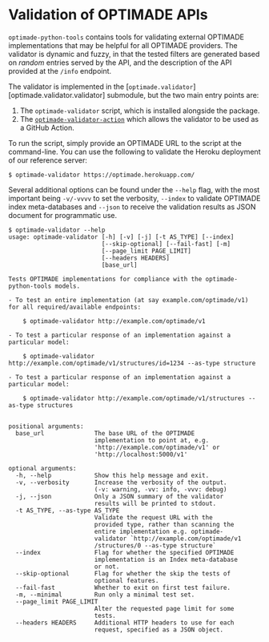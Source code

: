 # Validation of OPTIMADE APIs

`optimade-python-tools` contains tools for validating external OPTIMADE implementations that may be helpful for all OPTIMADE providers.
The validator is dynamic and fuzzy, in that the tested filters are generated based on *random* entries served by the API, and the description of the API provided at the `/info` endpoint.

The validator is implemented in the [`optimade.validator`][optimade.validator.validator] submodule, but the two main entry points are:

1. The `optimade-validator` script, which is installed alongside the package.
2. The [`optimade-validator-action`](https://github.com/Materials-Consortia/optimade-validator-action) which allows the validator to be used as a GitHub Action.

To run the script, simply provide an OPTIMADE URL to the script at the command-line.
You can use the following to validate the Heroku deployment of our reference server:

```shell
$ optimade-validator https://optimade.herokuapp.com/
```

Several additional options can be found under the `--help` flag, with the most important being `-v/-vvvv` to set the verbosity, `--index` to validate OPTIMADE index meta-databases and `--json` to receive the validation results as JSON document for programmatic use.

```shell
$ optimade-validator --help
usage: optimade-validator [-h] [-v] [-j] [-t AS_TYPE] [--index]
                          [--skip-optional] [--fail-fast] [-m]
                          [--page_limit PAGE_LIMIT]
                          [--headers HEADERS]
                          [base_url]

Tests OPTIMADE implementations for compliance with the optimade-python-tools models.

- To test an entire implementation (at say example.com/optimade/v1) for all required/available endpoints:

    $ optimade-validator http://example.com/optimade/v1

- To test a particular response of an implementation against a particular model:

    $ optimade-validator http://example.com/optimade/v1/structures/id=1234 --as-type structure

- To test a particular response of an implementation against a particular model:

    $ optimade-validator http://example.com/optimade/v1/structures --as-type structures


positional arguments:
  base_url              The base URL of the OPTIMADE
                        implementation to point at, e.g.
                        'http://example.com/optimade/v1' or
                        'http://localhost:5000/v1'

optional arguments:
  -h, --help            Show this help message and exit.
  -v, --verbosity       Increase the verbosity of the output.
                        (-v: warning, -vv: info, -vvv: debug)
  -j, --json            Only a JSON summary of the validator
                        results will be printed to stdout.
  -t AS_TYPE, --as-type AS_TYPE
                        Validate the request URL with the
                        provided type, rather than scanning the
                        entire implementation e.g. optimade-
                        validator `http://example.com/optimade/v1
                        /structures/0 --as-type structure`
  --index               Flag for whether the specified OPTIMADE
                        implementation is an Index meta-database
                        or not.
  --skip-optional       Flag for whether the skip the tests of
                        optional features.
  --fail-fast           Whether to exit on first test failure.
  -m, --minimal         Run only a minimal test set.
  --page_limit PAGE_LIMIT
                        Alter the requested page limit for some
                        tests.
  --headers HEADERS     Additional HTTP headers to use for each
                        request, specified as a JSON object.
```
